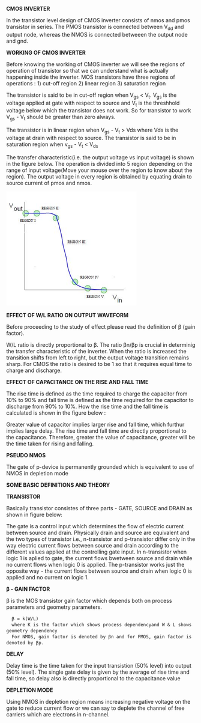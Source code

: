 **CMOS INVERTER**

In the transistor level design of CMOS inverter consists of nmos and pmos transistor in series. The PMOS transistor is connected between V<sub>dd</sub> and output node, whereas the NMOS is connected betweeen the output node and gnd.

**WORKING OF CMOS INVERTER**

Before knowing the working of CMOS inverter we will see the regions of operation of transistor so that we can understand what is actually happening inside the inverter. MOS transistors have three regions of operations : 1) cut-off region 2) linear region 3) saturation region

The transistor is said to be in cut-off region when V<sub>gs</sub> < V<sub>t</sub>. V<sub>gs</sub> is the voltage applied at gate with respect to source and V<sub>t</sub> is the threshhold voltage below which the transistor does not work. So for transistor to work V<sub>gs</sub> - V<sub>t</sub> should be greater than zero always.

The transistor is in linear region when V<sub>gs</sub> - V<sub>t</sub> > Vds where Vds is the voltage at drain with respect to source.
The transistor is said to be in saturation region when v<sub>gs</sub> - V<sub>t</sub> < V<sub>ds</sub>

The transfer characteristic(i.e. the output voltage vs input voltage) is shown in the figure below. The operation is divided into 5 region depending on the range of input voltage(Move your mouse over the region to know about the region). The output voltage in every region is obtained by equating drain to source current of pmos and nmos.

<img src="images/DC_CHARC.jpg">

**EFFECT OF W/L RATIO ON OUTPUT WAVEFORM**

Before proceeding to the study of effect please read the definition of β (gain factor).

W/L ratio is directly proportional to β. The ratio βn/βp is crucial in determinig the transfer characteristic of the inverter. When the ratio is increased the transition shifts from left to right, but the output voltage transition remains sharp. For CMOS the ratio is desired to be 1 so that it requires equal time to charge and discharge.

**EFFECT OF CAPACITANCE ON THE RISE AND FALL TIME**

The rise time is defined as the time required to charge the capacitor from 10% to 90% and fall time is defined as the time required for the capacitor to discharge from 90% to 10%. How the rise time and the fall time is calculated is shown in the figure below :

Greater value of capacitor implies larger rise and fall time, which furthur implies large delay. The rise time and fall time are directly proportional to the capacitance. Therefore, greater the value of capacitance, greater will be the time taken for rising and falling.

**PSEUDO NMOS**

The gate of p-device is permanently grounded which is equivalent to use of NMOS in depletion mode

**SOME BASIC DEFINITIONS AND THEORY**

**TRANSISTOR**

Basically transistor consistes of three parts - GATE, SOURCE and DRAIN as shown in figure below:

The gate is a control input which determines the flow of electric current between source and drain. Physically drain and source are equivalent and the two types of transistor i.e., n-transistor and p-transistor differ only in the way electric current flows between source and drain according to the different values applied at the controlling gate input. In n-transistor when logic 1 is aplied to gate, the current flows bwetween source and drain while no current flows when logic 0 is applied. The p-transistor works just the opposite way - the current flows between source and drain when logic 0 is applied and no current on logic 1.

**β - GAIN FACTOR**

β is the MOS transistor gain factor which depends both on process parameters and geometry parameters.

      β = k(W/L)  
      where K is the factor which shows process dependencyand W & L shows geometry dependency  
      For NMOS, gain factor is denoted by βn and for PMOS, gain factor is denoted by βp.  
    	

**DELAY**

Delay time is the time taken for the input transistion (50% level) into output (50% level). The single gate delay is given by the average of rise time and fall time, so delay also is directly proportional to the capacitance value

**DEPLETION MODE**

Using NMOS in depletion region means increasing negative voltage on the gate to reduce current flow or we can say to deplete the channel of free carriers which are electrons in n-channel.

